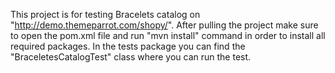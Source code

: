 This project is for testing Bracelets catalog on "http://demo.themeparrot.com/shopy/".
After pulling the project make sure to open the pom.xml file and run "mvn install" command in order to install all required packages.
In the tests package you can find the "BraceletesCatalogTest" class where you can run the test.

